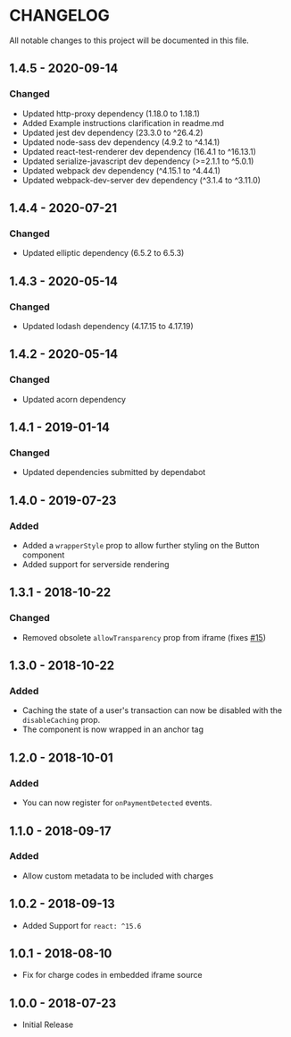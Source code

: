 # CHANGELOG
All notable changes to this project will be documented in this file.

## 1.4.5 - 2020-09-14
### Changed
- Updated http-proxy dependency (1.18.0 to 1.18.1)
- Added Example instructions clarification in readme.md
- Updated jest dev dependency (23.3.0 to ^26.4.2)
- Updated node-sass dev dependency (4.9.2 to ^4.14.1)
- Updated react-test-renderer dev dependency (16.4.1 to ^16.13.1)
- Updated serialize-javascript dev dependency (>=2.1.1 to ^5.0.1)
- Updated webpack dev dependency (^4.15.1 to ^4.44.1)
- Updated webpack-dev-server dev dependency (^3.1.4 to ^3.11.0)

## 1.4.4 - 2020-07-21
### Changed
- Updated elliptic dependency (6.5.2 to 6.5.3)

## 1.4.3 - 2020-05-14
### Changed
- Updated lodash dependency (4.17.15 to 4.17.19)

## 1.4.2 - 2020-05-14
### Changed
- Updated acorn dependency

## 1.4.1 - 2019-01-14
### Changed
- Updated dependencies submitted by dependabot

## 1.4.0 - 2019-07-23
### Added
- Added a `wrapperStyle` prop to allow further styling on the Button component
- Added support for serverside rendering

## 1.3.1 - 2018-10-22
### Changed
- Removed obsolete `allowTransparency` prop from iframe (fixes [#15](https://github.com/coinbase/react-coinbase-commerce/issues/15))

## 1.3.0 - 2018-10-22
### Added
- Caching the state of a user's transaction can now be disabled with the `disableCaching` prop.
- The component is now wrapped in an anchor tag

## 1.2.0 - 2018-10-01
### Added
- You can now register for `onPaymentDetected` events.

## 1.1.0 - 2018-09-17
### Added
- Allow custom metadata to be included with charges

## 1.0.2 - 2018-09-13
- Added Support for `react: ^15.6`

## 1.0.1 - 2018-08-10
- Fix for charge codes in embedded iframe source

## 1.0.0 - 2018-07-23
- Initial Release
